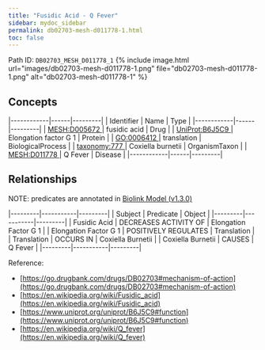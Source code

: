 ```yaml
---
title: "Fusidic Acid - Q Fever"
sidebar: mydoc_sidebar
permalink: db02703-mesh-d011778-1.html
toc: false 
---
```



Path ID: `DB02703_MESH_D011778_1`
{% include image.html url="images/db02703-mesh-d011778-1.png" file="db02703-mesh-d011778-1.png" alt="db02703-mesh-d011778-1" %}

## Concepts

|------------|------|---------|
| Identifier | Name | Type    |
|------------|------|---------|
| <a href="https://identifiers.org/MESH:D005672">MESH:D005672 </a> | fusidic acid | Drug |
| <a href="https://identifiers.org/UniProt:B6J5C9">UniProt:B6J5C9 </a> | Elongation factor G 1 | Protein |
| <a href="https://identifiers.org/GO:0006412">GO:0006412 </a> | translation | BiologicalProcess |
| <a href="https://identifiers.org/taxonomy:777">taxonomy:777 </a> | Coxiella burnetii | OrganismTaxon |
| <a href="https://identifiers.org/MESH:D011778">MESH:D011778 </a> | Q Fever | Disease |
|------------|------|---------|

## Relationships


NOTE: predicates are annotated in <a href="https://github.com/biolink/biolink-model/releases/tag/v1.3.0">Biolink Model (v1.3.0)</a>

|---------|-----------|---------|
| Subject | Predicate | Object  |
|---------|-----------|---------|
| Fusidic Acid | DECREASES ACTIVITY OF | Elongation Factor G 1 |
| Elongation Factor G 1 | POSITIVELY REGULATES | Translation |
| Translation | OCCURS IN | Coxiella Burnetii |
| Coxiella Burnetii | CAUSES | Q Fever |
|---------|-----------|---------|

Reference: 
  - [https://go.drugbank.com/drugs/DB02703#mechanism-of-action](https://go.drugbank.com/drugs/DB02703#mechanism-of-action)
  - [https://en.wikipedia.org/wiki/Fusidic_acid](https://en.wikipedia.org/wiki/Fusidic_acid)
  - [https://www.uniprot.org/uniprot/B6J5C9#function](https://www.uniprot.org/uniprot/B6J5C9#function)
  - [https://en.wikipedia.org/wiki/Q_fever](https://en.wikipedia.org/wiki/Q_fever)
